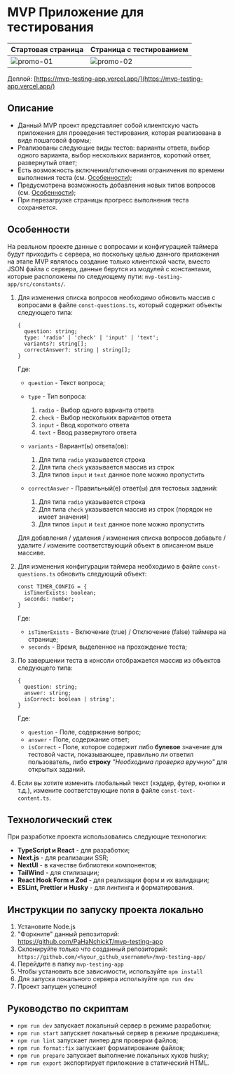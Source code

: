 # MVP Приложение для тестирования

| Стартовая страница                                                                           | Страница с тестированием                                                                     |
| -------------------------------------------------------------------------------------------- | -------------------------------------------------------------------------------------------- |
| ![promo-01](https://github.com/user-attachments/assets/b85a599e-0ed5-4d81-b5d4-22f496419824) | ![promo-02](https://github.com/user-attachments/assets/fa5127fe-e56a-49ed-93c1-c58fbd5dddf8) |

Деплой: [https://mvp-testing-app.vercel.app/](https://mvp-testing-app.vercel.app/)

## Описание

- Данный MVP проект представляет собой клиентскую часть приложения для проведения тестирования, которая реализована в виде пошаговой формы;
- Реализованы следующие виды тестов: варианты ответа, выбор одного варианта, выбор нескольких вариантов, короткий ответ, развернутый ответ;
- Есть возможность включения/отключения ограничения по времени выполнения теста (см. [Особенности](#Особенности));
- Предусмотрена возможность добавления новых типов вопросов (см. [Особенности](#Особенности));
- При перезагрузке страницы прогресс выполнения теста сохраняется.

## Особенности

На реальном проекте данные с вопросами и конфигурацией таймера будут приходить с сервера, но поскольку целью данного приложения на этапе MVP являлось создание только клиентской части, вместо JSON файла с сервера, данные берутся из модулей с константами, которые расположены по следующему пути: `mvp-testing-app/src/constants/`.

1. Для изменения списка вопросов необходимо обновить массив с вопросами в файле `const-questions.ts`, который содержит объекты следующего типа:

   ```
   {
     question: string;
     type: 'radio' | 'check' | 'input' | 'text';
     variants?: string[];
     correctAnswer?: string | string[];
   }
   ```

   Где:

   - `question` - Текст вопроса;
   - `type` - Тип вопроса:

     1. `radio` - Выбор одного варианта ответа
     2. `check` - Выбор нескольких вариантов ответа
     3. `input` - Ввод короткого ответа
     4. `text` - Ввод развернутого ответа

   - `variants` - Вариант(ы) ответа(ов):

     1. Для типа `radio` указывается строка
     2. Для типа `check` указывается массив из строк
     3. Для типов `input` и `text` данное поле можно пропустить

   - `correctAnswer` - Правильный(е) ответ(ы) для тестовых заданий:

     1. Для типа `radio` указывается строка
     2. Для типа `check` указывается массив из строк (порядок не имеет значения)
     3. Для типов `input` и `text` данное поле можно пропустить

   Для добавления / удаления / изменения списка вопросов добавьте / удалите / измените соответствующий объект в описанном выше массиве.

2. Для изменения конфигурации таймера необходимо в файле `const-questions.ts` обновить следующий объект:

   ```
   const TIMER_CONFIG = {
     isTimerExists: boolean;
     seconds: number;
   }
   ```

   Где:

   - `isTimerExists` - Включение (true) / Отключение (false) таймера на странице;
   - `seconds` - Время, выделенное на прохождение теста;

3. По завершении теста в консоли отображается массив из объектов следующего типа:

   ```
   {
     question: string;
     answer: string;
     isCorrect: boolean | string';
   }
   ```

   Где:

   - `question` - Поле, содержание вопрос;
   - `answer` - Поле, содержание ответ;
   - `isCorrect` - Поле, которое содержит либо **булевое** значение для тестовой части, показывающее, правильно ли ответил пользователь, либо **строку** _"Необходима проверка вручную"_ для открытых заданий.

4. Если вы хотите изменить глобальный текст (хэддер, футер, кнопки и т.д.), измените соответствующие поля в файле `const-text-content.ts`.

## Технологический стек

При разработке проекта использовались следующие технологии:

- **TypeScript и React** - для разработки;
- **Next.js** - для реализации SSR;
- **NextUI** - в качестве библиотеки компонентов;
- **TailWind** - для стилизации;
- **React Hook Form и Zod** - для реализации форм и их валидации;
- **ESLint, Prettier и Husky** - для линтинга и форматирования.

## Инструкции по запуску проекта локально

1. Установите Node.js
2. "Форкните" данный репозиторий: https://github.com/PaHaNchickT/mvp-testing-app
3. Склонируйте только что созданный репозиторий: `https://github.com/<%your_github_username%>/mvp-testing-app/`
4. Перейдите в папку `mvp-testing-app`
5. Чтобы установить все зависимости, используйте `npm install`
6. Для запуска локального сервера используйте `npm run dev`
7. Проект запущен успешно!

## Руководство по скриптам

- `npm run dev` запускает локальный сервер в режиме разработки;
- `npm run start` запускает локальный сервер в режиме продакшена;
- `npm run lint` запускает линтер для проверки файлов;
- `npm run format:fix` запускает форматирование файлов;
- `npm run prepare` запускает выполнение локальных хуков husky;
- `npm run export` экспортирует приложение в статический HTML.

